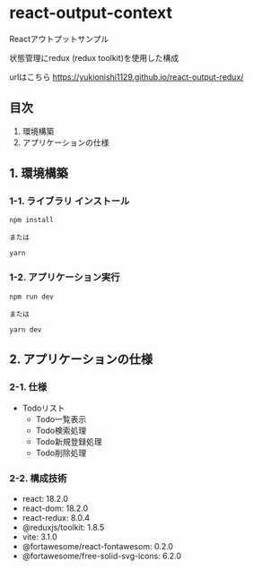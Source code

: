 # react-output-context
Reactアウトプットサンプル

状態管理にredux (redux toolkit)を使用した構成

urlはこちら
https://yukionishi1129.github.io/react-output-redux/


## 目次
1. 環境構築
2. アプリケーションの仕様

## 1. 環境構築

### 1-1. ライブラリ インストール

```
npm install

または

yarn
```

### 1-2. アプリケーション実行

```
npm run dev

または

yarn dev
```

## 2. アプリケーションの仕様

### 2-1. 仕様
- Todoリスト
  - Todo一覧表示
  - Todo検索処理
  - Todo新規登録処理
  - Todo削除処理

### 2-2. 構成技術
- react: 18.2.0
- react-dom: 18.2.0
- react-redux: 8.0.4
- @reduxjs/toolkit: 1.8.5
- vite: 3.1.0
- @fortawesome/react-fontawesom: 0.2.0
- @fortawesome/free-solid-svg-icons: 6.2.0